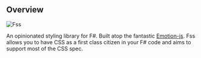 ## Overview

![Fss](https://raw.githubusercontent.com/Bjorn-Strom/FSS/master/docs/assets/logo.svg)

An opinionated styling library for F#.
Built atop the fantastic [Emotion-js](https://github.com/emotion-js/emotion). Fss allows you to have CSS as a first class citizen in your F# code and aims to support most of the CSS spec.